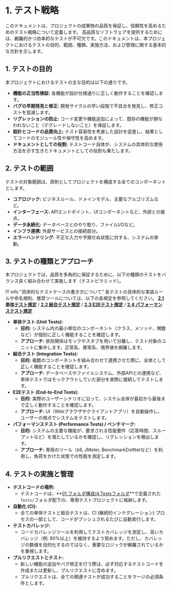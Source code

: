 # 1. テスト戦略

このドキュメントは、プロジェクトの成果物の品質を保証し、信頼性を高めるためのテスト戦略について定義します。
高品質なソフトウェアを提供するためには、網羅的かつ効率的なテストが不可欠です。このドキュメントは、本プロジェクトにおけるテストの目的、範囲、種類、実施方法、および管理に関する基本的な方針を示します。

## 1. テストの目的

本プロジェクトにおけるテストの主な目的は以下の通りです。

- **機能の正当性検証:** 各機能が設計仕様通りに正しく動作することを確認します。
- **バグの早期発見と修正:** 開発サイクルの早い段階で不具合を発見し、修正コストを低減します。
- **リグレッションの防止:** コード変更や機能追加によって、既存の機能が損なわれないこと（デグレードしないこと）を保証します。
- **設計とコードの品質向上:** テスト容易性を考慮した設計を促進し、結果としてコードのモジュール性や保守性を高めます。
- **ドキュメントとしての役割:** テストコード自体が、システムの具体的な使用方法を示す生きたドキュメントとしての役割も果たします。

## 2. テストの範囲

テストの対象範囲は、原則としてプロジェクトを構成する全てのコンポーネントとします。

- **コアロジック:** ビジネスルール、ドメインモデル、主要なアルゴリズムなど。
- **インターフェース:** APIエンドポイント、UIコンポーネントなど、外部との接点。
- **データ永続化:** データベースとのやり取り、ファイルI/Oなど。
- **インフラ連携:** 外部サービスとの接続部分。
- **エラーハンドリング:** 不正な入力や予期せぬ状態に対する、システムの挙動。

## 3. テストの種類とアプローチ

本プロジェクトでは、品質を多角的に保証するために、以下の種類のテストをバランス良く組み合わせて実施します（テストピラミッド）。

!!! info "具体的なテストケースの書き方について"
各テストの具体的な実装ルールや命名規則、推奨ツールについては、以下の各規定を参照してください。
**[2.1 単体テスト規定](./02_01_単体テスト規定.md)** /
**[2.2 結合テスト規定](./02_02_結合テスト規定.md)** /
**[2.3 E2Eテスト規定](./02_03_E2Eテスト規定.md)** /
**[2.4 パフォーマンステスト規定](./02_04_パフォーマンステスト規定.md)**

- **単体テスト (Unit Tests):**
  - **目的:** システム内の最小単位のコンポーネント（クラス、メソッド、関数など）が個別に正しく機能することを確認します。
  - **アプローチ:** 依存関係はモックやスタブを用いて分離し、テスト対象のユニットに集中します。正常系、異常系、境界値を網羅します。
- **結合テスト (Integration Tests):**
  - **目的:** 複数のコンポーネントを組み合わせて連携させた際に、全体として正しく機能することを確認します。
  - **アプローチ:** データベースやファイルシステム、外部APIとの連携など、単体テストではモックアウトしていた部分を実際に接続してテストします。
- **E2Eテスト (End-to-End Tests):**
  - **目的:** 実際のユーザーシナリオに沿って、システム全体が最初から最後まで正しく動作することを確認します。
  - **アプローチ:** UI（Webブラウザやクライアントアプリ）を自動操作し、ユーザーの視点でシステムをテストします。
- **パフォーマンステスト (Performance Tests) / ベンチマーク:**
  - **目的:** システムの主要な機能が、要求される性能要件（応答時間、スループットなど）を満たしているかを確認し、リグレッションを検出します。
  - **アプローチ:** 専用のツール（k6, JMeter, BenchmarkDotNetなど）を利用し、負荷をかけた状態での性能を測定します。

## 4. テストの実施と管理

- **テストコードの場所:**
  - テストコードは、**[01.フォルダ構成/4.Testsフォルダ](../01_フォルダ構成/04_Testsフォルダ.md)**で定義された`Tests/`フォルダ配下の、専用テストプロジェクトに格納します。
- **自動化 (CI):**
  - 全ての単体テストと結合テストは、CI (継続的インテグレーション) プロセスの一部として、コードがプッシュされるたびに自動実行します。
- **テストカバレッジ:**
  - コードカバレッジツールを利用してテストカバレッジを測定し、高いカバレッジ（例: 80%以上）を維持するよう努めます。ただし、カバレッジの数値を目的化するのではなく、重要なロジックが網羅されているかを重視します。
- **プルリクエストとテスト:**
  - 新しい機能の追加やバグ修正を行う際は、必ず対応するテストコードを作成または更新し、プルリクエストに含めます。
  - プルリクエストは、全ての関連テストが成功することをマージの必須条件とします。
